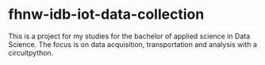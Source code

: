 # fhnw-idb-iot-data-collection
This is a project for my studies for the bachelor of applied science in Data Science. The focus is on data acquisition, transportation and analysis with a circuitpython.
